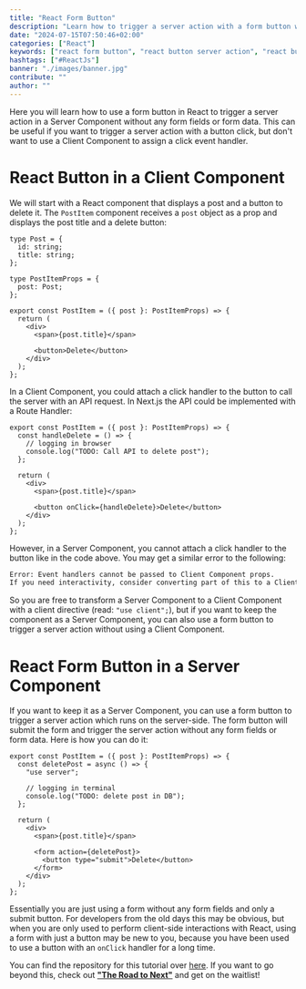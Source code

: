 ```yaml
---
title: "React Form Button"
description: "Learn how to trigger a server action with a form button without using a Client Component in React ..."
date: "2024-07-15T07:50:46+02:00"
categories: ["React"]
keywords: ["react form button", "react button server action", "react button server component"]
hashtags: ["#ReactJs"]
banner: "./images/banner.jpg"
contribute: ""
author: ""
---
```


<Sponsorship />

Here you will learn how to use a form button in React to trigger a server action in a Server Component without any form fields or form data. This can be useful if you want to trigger a server action with a button click, but don't want to use a Client Component to assign a click event handler.

# React Button in a Client Component

We will start with a React component that displays a post and a button to delete it. The `PostItem` component receives a `post` object as a prop and displays the post title and a delete button:

```tsx
type Post = {
  id: string;
  title: string;
};

type PostItemProps = {
  post: Post;
};

export const PostItem = ({ post }: PostItemProps) => {
  return (
    <div>
      <span>{post.title}</span>

      <button>Delete</button>
    </div>
  );
};
```

In a Client Component, you could attach a click handler to the button to call the server with an API request. In Next.js the API could be implemented with a Route Handler:

```tsx{2-5,11}
export const PostItem = ({ post }: PostItemProps) => {
  const handleDelete = () => {
    // logging in browser
    console.log("TODO: Call API to delete post");
  };

  return (
    <div>
      <span>{post.title}</span>

      <button onClick={handleDelete}>Delete</button>
    </div>
  );
};
```

However, in a Server Component, you cannot attach a click handler to the button like in the code above. You may get a similar error to the following:

```sh
Error: Event handlers cannot be passed to Client Component props.
If you need interactivity, consider converting part of this to a Client Component.
```

So you are free to transform a Server Component to a Client Component with a client directive (read: `"use client";`), but if you want to keep the component as a Server Component, you can also use a form button to trigger a server action without using a Client Component.

# React Form Button in a Server Component

If you want to keep it as a Server Component, you can use a form button to trigger a server action which runs on the server-side. The form button will submit the form and trigger the server action without any form fields or form data. Here is how you can do it:

```tsx{2-7,13-15}
export const PostItem = ({ post }: PostItemProps) => {
  const deletePost = async () => {
    "use server";

    // logging in terminal
    console.log("TODO: delete post in DB");
  };

  return (
    <div>
      <span>{post.title}</span>

      <form action={deletePost}>
        <button type="submit">Delete</button>
      </form>
    </div>
  );
};
```

Essentially you are just using a form without any form fields and only a submit button. For developers from the old days this may be obvious, but when you are only used to perform client-side interactions with React, using a form with just a button may be new to you, because you have been used to use a button with an `onClick` handler for a long time.

You can find the repository for this tutorial over [here](https://github.com/rwieruch/examples/tree/main/react-button-form). If you want to go beyond this, check out **["The Road to Next"](https://www.road-to-next.com/)** and get on the waitlist!